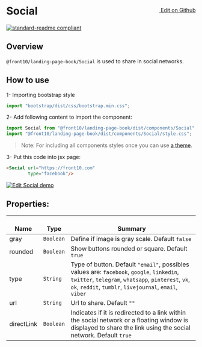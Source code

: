<a style="float:right; margin-top: 30px;" target="_blank" href="https://github.com/front10/landing-page-book/edit/master/src/components/Social/README.md"> <img width="15px;" src="https://assets-cdn.github.com/images/icons/emoji/unicode/270f.png"/> Edit on Github
</a>

# Social

[![standard-readme compliant](https://img.shields.io/badge/standard--readme-OK-green.svg?style=flat-square)](https://github.com/RichardLitt/standard-readme)

## Overview
`@front10/landing-page-book/Social` is used to share in social networks.

## How to use
1- Importing bootstrap style

```js
import "bootstrap/dist/css/bootstrap.min.css";
```
2- Add following content to import the component:

```js
import Social from "@front10/landing-page-book/dist/components/Social";
import "@front10/landing-page-book/dist/components/Social/style.css";
```

> Note: For including all components styles once you can use [a theme](https://github.com/front10/landing-page-book/wiki/Theming).

3- Put this code into jsx page:
```html
<Social url="https://front10.com"
        type="facebook"/>
```
<a target="_blank" href="https://codesandbox.io/s/zrrz8wr81l">
  <img alt="Edit Social demo" src="https://codesandbox.io/static/img/play-codesandbox.svg">
</a>

## Properties:

| </br>Name   | </br>Type | </br>Summary                                                                                 | 
| ------------| - | ------------------------------------------------------------------------------------------------------ |
| gray      | `Boolean` | Define if image is gray scale. Default `false` |
| rounded      | `Boolean` | Show buttons rounded or square. Default `true` |
| type      | `String` | Type of button. Default `"email"`, possibles values are: `facebook`, `google`, `linkedin`, `twitter`, `telegram`, `whatsapp`, `pinterest`, `vk`, `ok`, `reddit`, `tumblr`, `livejournal`, `email`, `viber` |
| url      | `String` | Url to share. Default `""` |
| directLink      | `Boolean` | Indicates if it is redirected to a link within the social network or a floating window is displayed to share the link using the social network. Default `true` |
